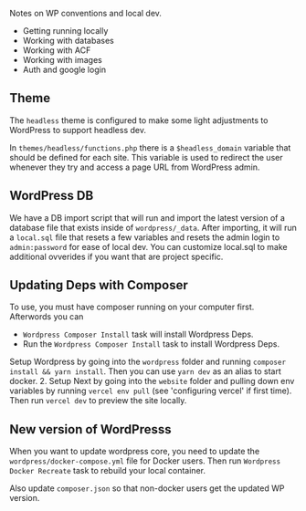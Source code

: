 Notes on WP conventions and local dev.

- Getting running locally
- Working with databases
- Working with ACF
- Working with images
- Auth and google login

## Theme

The `headless` theme is configured to make some light adjustments to WordPress to support headless dev.

In `themes/headless/functions.php` there is a `$headless_domain` variable that should be defined for each site. This variable is used to redirect the user whenever they try and access a page URL from WordPress admin.

## WordPress DB

We have a DB import script that will run and import the latest version of a database file that exists inside of `wordpress/_data`. After importing, it will run a `local.sql` file that resets a few variables and resets the admin login to `admin:password` for ease of local dev. You can customize local.sql to make additional ovverides if you want that are project specific.

## Updating Deps with Composer

To use, you must have composer running on your computer first. Afterwords you can

- `Wordpress Composer Install` task will install Wordpress Deps.
- Run the `Wordpress Composer Install` task to install Wordpress Deps.

Setup Wordpress by going into the `wordpress` folder and running `composer install && yarn install`. Then you can use `yarn dev` as an alias to start docker. 2. Setup Next by going into the `website` folder and pulling down env variables by running `vercel env pull` (see 'configuring vercel' if first time). Then run `vercel dev` to preview the site locally.

## New version of WordPresss

When you want to update wordpress core, you need to update the `wordpress/docker-compose.yml` file for Docker users. Then run `Wordpress Docker Recreate` task to rebuild your local container.

Also update `composer.json` so that non-docker users get the updated WP version.
